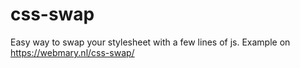 # css-swap
Easy way to swap your stylesheet with a few lines of js.
Example on https://webmary.nl/css-swap/
